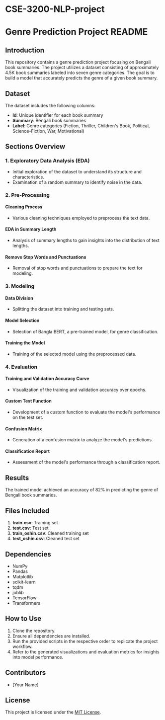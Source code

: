 # CSE-3200-NLP-project
# Genre Prediction Project README

## Introduction
This repository contains a genre prediction project focusing on Bengali book summaries. The project utilizes a dataset consisting of approximately 4.5K book summaries labeled into seven genre categories. The goal is to build a model that accurately predicts the genre of a given book summary.

## Dataset
The dataset includes the following columns:
- **Id**: Unique identifier for each book summary
- **Summary**: Bengali book summaries
- **Label**: Genre categories (Fiction, Thriller, Children's Book, Political, Science-Fiction, War, Motivational)

## Sections Overview
### 1. Exploratory Data Analysis (EDA)
- Initial exploration of the dataset to understand its structure and characteristics.
- Examination of a random summary to identify noise in the data.

### 2. Pre-Processing
#### Cleaning Process
- Various cleaning techniques employed to preprocess the text data.

#### EDA in Summary Length
- Analysis of summary lengths to gain insights into the distribution of text lengths.

#### Remove Stop Words and Punctuations
- Removal of stop words and punctuations to prepare the text for modeling.

### 3. Modeling
#### Data Division
- Splitting the dataset into training and testing sets.

#### Model Selection
- Selection of Bangla BERT, a pre-trained model, for genre classification.

#### Training the Model
- Training of the selected model using the preprocessed data.

### 4. Evaluation
#### Training and Validation Accuracy Curve
- Visualization of the training and validation accuracy over epochs.

#### Custom Test Function
- Development of a custom function to evaluate the model's performance on the test set.

#### Confusion Matrix
- Generation of a confusion matrix to analyze the model's predictions.

#### Classification Report
- Assessment of the model's performance through a classification report.

## Results
The trained model achieved an accuracy of 82% in predicting the genre of Bengali book summaries.

## Files Included
1. **train.csv**: Training set
2. **test.csv**: Test set
3. **train_oshin.csv**: Cleaned training set
4. **test_oshin.csv**: Cleaned test set

## Dependencies
- NumPy
- Pandas
- Matplotlib
- scikit-learn
- tqdm
- joblib
- TensorFlow
- Transformers

## How to Use
1. Clone the repository.
2. Ensure all dependencies are installed.
3. Run the provided scripts in the respective order to replicate the project workflow.
4. Refer to the generated visualizations and evaluation metrics for insights into model performance.

## Contributors
- [Your Name]

## License
This project is licensed under the [MIT License](LICENSE).
